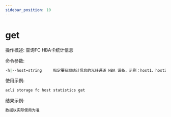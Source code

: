 ```yaml
---
sidebar_position: 10
---
```


# get
操作概述: 查询FC HBA卡统计信息

命令参数:
```bash
-h|--host=string     指定要获取统计信息的光纤通道 HBA 设备，示例：host1、host2
```

使用示例:
```bash
acli storage fc host statistics get
```

结果示例:
```bash
数据以实际使用为准
```